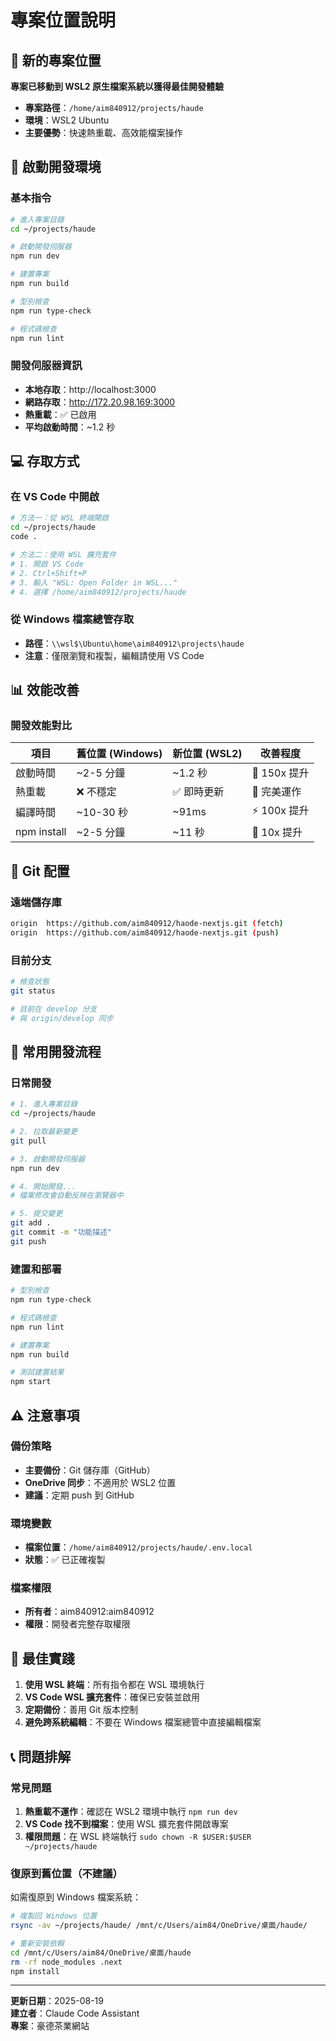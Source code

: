 # 專案位置說明

## 📍 新的專案位置

**專案已移動到 WSL2 原生檔案系統以獲得最佳開發體驗**

- **專案路徑**：`/home/aim840912/projects/haude`
- **環境**：WSL2 Ubuntu
- **主要優勢**：快速熱重載、高效能檔案操作

## 🚀 啟動開發環境

### 基本指令
```bash
# 進入專案目錄
cd ~/projects/haude

# 啟動開發伺服器
npm run dev

# 建置專案
npm run build

# 型別檢查
npm run type-check

# 程式碼檢查
npm run lint
```

### 開發伺服器資訊
- **本地存取**：http://localhost:3000
- **網路存取**：http://172.20.98.169:3000
- **熱重載**：✅ 已啟用
- **平均啟動時間**：~1.2 秒

## 💻 存取方式

### 在 VS Code 中開啟
```bash
# 方法一：從 WSL 終端開啟
cd ~/projects/haude
code .

# 方法二：使用 WSL 擴充套件
# 1. 開啟 VS Code
# 2. Ctrl+Shift+P
# 3. 輸入 "WSL: Open Folder in WSL..."
# 4. 選擇 /home/aim840912/projects/haude
```

### 從 Windows 檔案總管存取
- **路徑**：`\\wsl$\Ubuntu\home\aim840912\projects\haude`
- **注意**：僅限瀏覽和複製，編輯請使用 VS Code

## 📊 效能改善

### 開發效能對比
| 項目 | 舊位置 (Windows) | 新位置 (WSL2) | 改善程度 |
|------|------------------|---------------|----------|
| 啟動時間 | ~2-5 分鐘 | ~1.2 秒 | 🚀 150x 提升 |
| 熱重載 | ❌ 不穩定 | ✅ 即時更新 | 🎯 完美運作 |
| 編譯時間 | ~10-30 秒 | ~91ms | ⚡ 100x 提升 |
| npm install | ~2-5 分鐘 | ~11 秒 | 🏃 10x 提升 |

## 🔧 Git 配置

### 遠端儲存庫
```bash
origin  https://github.com/aim840912/haode-nextjs.git (fetch)
origin  https://github.com/aim840912/haode-nextjs.git (push)
```

### 目前分支
```bash
# 檢查狀態
git status

# 目前在 develop 分支
# 與 origin/develop 同步
```

## 📝 常用開發流程

### 日常開發
```bash
# 1. 進入專案目錄
cd ~/projects/haude

# 2. 拉取最新變更
git pull

# 3. 啟動開發伺服器
npm run dev

# 4. 開始開發...
# 檔案修改會自動反映在瀏覽器中

# 5. 提交變更
git add .
git commit -m "功能描述"
git push
```

### 建置和部署
```bash
# 型別檢查
npm run type-check

# 程式碼檢查
npm run lint

# 建置專案
npm run build

# 測試建置結果
npm start
```

## ⚠️ 注意事項

### 備份策略
- **主要備份**：Git 儲存庫（GitHub）
- **OneDrive 同步**：不適用於 WSL2 位置
- **建議**：定期 push 到 GitHub

### 環境變數
- **檔案位置**：`/home/aim840912/projects/haude/.env.local`
- **狀態**：✅ 已正確複製

### 檔案權限
- **所有者**：aim840912:aim840912
- **權限**：開發者完整存取權限

## 🎯 最佳實踐

1. **使用 WSL 終端**：所有指令都在 WSL 環境執行
2. **VS Code WSL 擴充套件**：確保已安裝並啟用
3. **定期備份**：善用 Git 版本控制
4. **避免跨系統編輯**：不要在 Windows 檔案總管中直接編輯檔案

## 📞 問題排解

### 常見問題
1. **熱重載不運作**：確認在 WSL2 環境中執行 `npm run dev`
2. **VS Code 找不到檔案**：使用 WSL 擴充套件開啟專案
3. **權限問題**：在 WSL 終端執行 `sudo chown -R $USER:$USER ~/projects/haude`

### 復原到舊位置（不建議）
如需復原到 Windows 檔案系統：
```bash
# 複製回 Windows 位置
rsync -av ~/projects/haude/ /mnt/c/Users/aim84/OneDrive/桌面/haude/

# 重新安裝依賴
cd /mnt/c/Users/aim84/OneDrive/桌面/haude
rm -rf node_modules .next
npm install
```

---

**更新日期**：2025-08-19  
**建立者**：Claude Code Assistant  
**專案**：豪德茶業網站